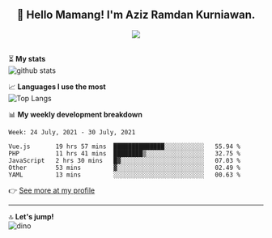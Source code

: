 <h2 align="center">👋 Hello Mamang! I'm Aziz Ramdan Kurniawan.</h2>  
<p align="center">
  <img src="https://komarev.com/ghpvc/?username=azizramdan"> <br><br>
</p>
    
⏳ **My stats**  
![github stats](https://github-readme-stats.vercel.app/api?username=azizramdan&show_icons=true&count_private=true&title_color=000&hide_border=true&hide_title=true)  

📈 **Languages I use the most**  
![Top Langs](https://github-readme-stats.vercel.app/api/top-langs/?username=azizramdan&layout=compact&langs_count=6&hide=tsql&hide_border=true&hide_title=true&exclude_repo=Futsal-Go,Futsal-Go-Admin,Sistem-Informasi-Sensus-Harian-Rawat-Inap)  

📊 **My weekly development breakdown**
<!--START_SECTION:waka-->
```text
Week: 24 July, 2021 - 30 July, 2021

Vue.js       19 hrs 57 mins  ██████████████░░░░░░░░░░░   55.94 % 
PHP          11 hrs 41 mins  ████████▒░░░░░░░░░░░░░░░░   32.75 % 
JavaScript   2 hrs 30 mins   █▓░░░░░░░░░░░░░░░░░░░░░░░   07.03 % 
Other        53 mins         ▓░░░░░░░░░░░░░░░░░░░░░░░░   02.49 % 
YAML         13 mins         ░░░░░░░░░░░░░░░░░░░░░░░░░   00.63 % 
```
<!--END_SECTION:waka-->
👉 [See more at my profile](https://wakatime.com/@azizramdan)
***
🔝 **Let's jump!**  
![dino](https://raw.githubusercontent.com/azizramdan/azizramdan/master/dino.gif)  
